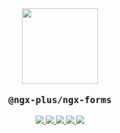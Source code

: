 <h2 align="center">
<img src="https://raw.githubusercontent.com/ngx-plus/ngx-forms/master/assets/ngx-plus-light.png" width="150px" />

```console
@ngx-plus/ngx-forms
```

</h2>

<p align="center">
  <a href="https://ngx-plus-slack.now.sh/">
    <img src="https://ngx-plus-slack.now.sh/badge.svg" />
  </a>
  <a href="https://www.npmjs.com/package/@ngx-plus/ngx-forms">
    <img src="https://img.shields.io/npm/v/@ngx-plus/ngx-forms.svg?maxAge=2592000?style=plastic" />
  </a>
  <a href="https://ngx-plus.github.io/ngx-forms/">
    <img src="https://img.shields.io/badge/demo-online-61B5D9.svg" />
  </a>
  <a href="https://travis-ci.org/ngx-plus/ngx-forms">
    <img src="https://travis-ci.org/ngx-plus/ngx-forms.svg?branch=master" />
  </a>
  <a href="https://coveralls.io/github/ngx-plus/ngx-forms?branch=master">
    <img src="https://coveralls.io/repos/github/ngx-plus/ngx-forms/badge.svg?branch=master" />
  </a>
</p>
